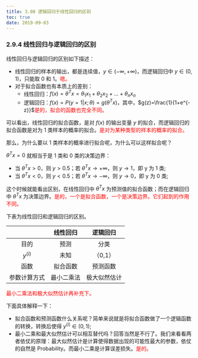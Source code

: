 ```yaml
---
title: 3.08 逻辑回归于线性回归的区别
toc: true
date: 2019-09-03
---
```


### 2.9.4 线性回归与逻辑回归的区别

线性回归与逻辑回归的区别如下描述：

- 线性回归的样本的输出，都是连续值，$y\in (-\infty ,+\infty )$，而逻辑回归中 $y\in (0,1)$，只能取 0 和 1。<span style="color:red;">嗯。</span>
- 对于拟合函数也有本质上的差别：
	- 线性回归：$f(x)=\theta ^{T}x=\theta _{1}x _{1}+\theta _{2}x _{2}+...+\theta _{n}x _{n}$
	- 逻辑回归：$f(x)=P(y=1|x;\theta )=g(\theta ^{T}x)$，其中，$g(z)=\frac{1}{1+e^{-z}}$<span style="color:red;">是的，拟合的函数也完全不同。</span>


​可以看出，线性回归的拟合函数，是对 $f(x)$ 的输出变量 $y$ 的拟合，而逻辑回归的拟合函数是对为 $1$ 类样本的概率的拟合。<span style="color:red;">是对为某种类型的样本的概率的拟合。</span>

​那么，为什么要以 1 类样本的概率进行拟合呢，为什么可以这样拟合呢？

$\theta ^{T}x=0$ 就相当于是 1 类和 0 类的决策边界：

- 当 $\theta ^{T}x>0$，则 $y>0.5$；若 $\theta ^{T}x\rightarrow +\infty$，则 $y\rightarrow  1$，即 y 为 1 类;
- 当 $\theta ^{T}x<0$，则 $y<0.5$；若 $\theta ^{T}x\rightarrow -\infty$，则 $y\rightarrow  0$，即 y 为 0 类;

这个时候就能看出区别，在线性回归中 $\theta ^{T}x$ 为预测值的拟合函数；而在逻辑回归中 $\theta ^{T}x$ 为决策边界。<span style="color:red;">是的，一个是拟合函数，一个是决策边界。它们起到的作用不同。</span>

下表为线性回归和逻辑回归的区别。


|         | 线性回归         | 逻辑回归  |
|:-------------:|:-------------:|:-----:|
| 目的     | 预测 |分类 |
|  $y^{(i)}$   | 未知     |   （0,1）|
| 函数 | 拟合函数     |   预测函数 |
| 参数计算方式| 最小二乘法      |    极大似然估计 |

<span style="color:red;">最小二乘法和极大似然估计再补充下。</span>

下面具体解释一下：

- 拟合函数和预测函数什么关系呢？简单来说就是将拟合函数做了一个逻辑函数的转换，转换后使得 $y^{(i)} \in (0,1)$;
- 最小二乘和最大似然估计可以相互替代吗？回答当然是不行了。我们来看看两者依仗的原理：最大似然估计是计算使得数据出现的可能性最大的参数，依仗的自然是 Probability。而最小二乘是计算误差损失。<span style="color:red;">是的。</span>

